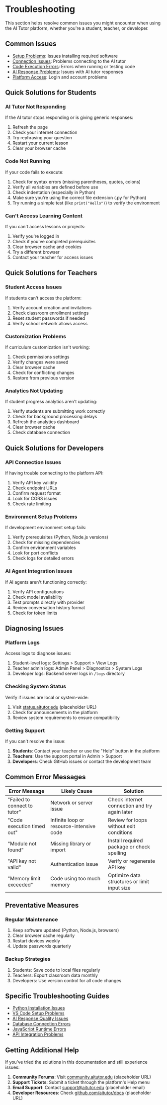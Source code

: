 # Troubleshooting

This section helps resolve common issues you might encounter when using the AI Tutor platform, whether you're a student, teacher, or developer.

## Common Issues

- [Setup Problems](beginner_setup.md): Issues installing required software
- [Connection Issues](connection_issues.md): Problems connecting to the AI tutor
- [Code Execution Errors](code_execution.md): Errors when running or testing code
- [AI Response Problems](ai_response_problems.md): Issues with AI tutor responses
- [Platform Access](platform_access.md): Login and account problems

## Quick Solutions for Students

### AI Tutor Not Responding

If the AI tutor stops responding or is giving generic responses:

1. Refresh the page
2. Check your internet connection
3. Try rephrasing your question
4. Restart your current lesson
5. Clear your browser cache

### Code Not Running

If your code fails to execute:

1. Check for syntax errors (missing parentheses, quotes, colons)
2. Verify all variables are defined before use
3. Check indentation (especially in Python)
4. Make sure you're using the correct file extension (.py for Python)
5. Try running a simple test (like `print("Hello")`) to verify the environment

### Can't Access Learning Content

If you can't access lessons or projects:

1. Verify you're logged in
2. Check if you've completed prerequisites
3. Clear browser cache and cookies
4. Try a different browser
5. Contact your teacher for access issues

## Quick Solutions for Teachers

### Student Access Issues

If students can't access the platform:

1. Verify account creation and invitations
2. Check classroom enrollment settings
3. Reset student passwords if needed
4. Verify school network allows access

### Customization Problems

If curriculum customization isn't working:

1. Check permissions settings
2. Verify changes were saved
3. Clear browser cache
4. Check for conflicting changes
5. Restore from previous version

### Analytics Not Updating

If student progress analytics aren't updating:

1. Verify students are submitting work correctly
2. Check for background processing delays
3. Refresh the analytics dashboard
4. Clear browser cache
5. Check database connection

## Quick Solutions for Developers

### API Connection Issues

If having trouble connecting to the platform API:

1. Verify API key validity
2. Check endpoint URLs
3. Confirm request format
4. Look for CORS issues
5. Check rate limiting

### Environment Setup Problems

If development environment setup fails:

1. Verify prerequisites (Python, Node.js versions)
2. Check for missing dependencies
3. Confirm environment variables
4. Look for port conflicts
5. Check logs for detailed errors

### AI Agent Integration Issues

If AI agents aren't functioning correctly:

1. Verify API configurations
2. Check model availability
3. Test prompts directly with provider
4. Review conversation history format
5. Check for token limits

## Diagnosing Issues

### Platform Logs

Access logs to diagnose issues:

1. Student-level logs: Settings > Support > View Logs
2. Teacher admin logs: Admin Panel > Diagnostics > System Logs
3. Developer logs: Backend server logs in `/logs` directory

### Checking System Status

Verify if issues are local or system-wide:

1. Visit [status.aitutor.edu](https://status.aitutor.edu) (placeholder URL)
2. Check for announcements in the platform
3. Review system requirements to ensure compatibility

### Getting Support

If you can't resolve the issue:

1. **Students**: Contact your teacher or use the "Help" button in the platform
2. **Teachers**: Use the support portal in Admin > Support
3. **Developers**: Check GitHub issues or contact the development team

## Common Error Messages

| Error Message                | Likely Cause                             | Solution                                      |
| ---------------------------- | ---------------------------------------- | --------------------------------------------- |
| "Failed to connect to tutor" | Network or server issue                  | Check internet connection and try again later |
| "Code execution timed out"   | Infinite loop or resource-intensive code | Review for loops without exit conditions      |
| "Module not found"           | Missing library or import                | Install required package or check spelling    |
| "API key not valid"          | Authentication issue                     | Verify or regenerate API key                  |
| "Memory limit exceeded"      | Code using too much memory               | Optimize data structures or limit input size  |

## Preventative Measures

### Regular Maintenance

1. Keep software updated (Python, Node.js, browsers)
2. Clear browser cache regularly
3. Restart devices weekly
4. Update passwords quarterly

### Backup Strategies

1. Students: Save code to local files regularly
2. Teachers: Export classroom data monthly
3. Developers: Use version control for all code changes

## Specific Troubleshooting Guides

- [Python Installation Issues](beginner_setup.md#python-installation-issues)
- [VS Code Setup Problems](beginner_setup.md#vs-code-setup-problems)
- [AI Response Quality Issues](ai_response_problems.md)
- [Database Connection Errors](database_issues.md)
- [JavaScript Runtime Errors](code_execution.md#javascript-errors)
- [API Integration Problems](api_integration_issues.md)

## Getting Additional Help

If you've tried the solutions in this documentation and still experience issues:

1. **Community Forums**: Visit [community.aitutor.edu](https://community.aitutor.edu) (placeholder URL)
2. **Support Tickets**: Submit a ticket through the platform's Help menu
3. **Email Support**: Contact support@aitutor.edu (placeholder email)
4. **Developer Resources**: Check [github.com/aitutor/docs](https://github.com/aitutor/docs) (placeholder URL)
